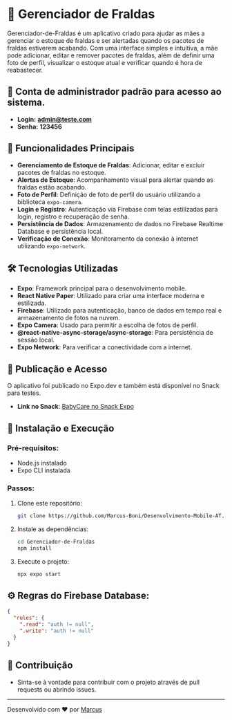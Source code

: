# 🍼 Gerenciador de Fraldas

Gerenciador-de-Fraldas é um aplicativo criado para ajudar as mães a gerenciar o estoque de fraldas e ser alertadas quando os pacotes de fraldas estiverem acabando. Com uma interface simples e intuitiva, a mãe pode adicionar, editar e remover pacotes de fraldas, além de definir uma foto de perfil, visualizar o estoque atual e verificar quando é hora de reabastecer.

## 💼 Conta de administrador padrão para acesso ao sistema.
- **Login:** **admin@teste.com**
- **Senha:** **123456**

## 📱 Funcionalidades Principais
- **Gerenciamento de Estoque de Fraldas**: Adicionar, editar e excluir pacotes de fraldas no estoque.
- **Alertas de Estoque**: Acompanhamento visual para alertar quando as fraldas estão acabando.
- **Foto de Perfil**: Definição de foto de perfil do usuário utilizando a biblioteca `expo-camera`.
- **Login e Registro**: Autenticação via Firebase com telas estilizadas para login, registro e recuperação de senha.
- **Persistência de Dados**: Armazenamento de dados no Firebase Realtime Database e persistência local.
- **Verificação de Conexão**: Monitoramento da conexão à internet utilizando `expo-network`.

## 🛠️ Tecnologias Utilizadas
- **Expo**: Framework principal para o desenvolvimento mobile.
- **React Native Paper**: Utilizado para criar uma interface moderna e estilizada.
- **Firebase**: Utilizado para autenticação, banco de dados em tempo real e armazenamento de fotos na nuvem.
- **Expo Camera**: Usado para permitir a escolha de fotos de perfil.
- **@react-native-async-storage/async-storage**: Para persistência de sessão local.
- **Expo Network**: Para verificar a conectividade com a internet.

## 🚀 Publicação e Acesso
O aplicativo foi publicado no Expo.dev e também está disponível no Snack para testes.

- **Link no Snack**: [BabyCare no Snack Expo](https://snack.expo.dev/@marcusblz/desenvolvimento-mobile-at)

## 🔧 Instalação e Execução
### Pré-requisitos:
- Node.js instalado
- Expo CLI instalada

### Passos:
1. Clone este repositório:
   ```bash
   git clone https://github.com/Marcus-Boni/Desenvolvimento-Mobile-AT.git
   ```
2. Instale as dependências:
   ```bash
   cd Gerenciador-de-Fraldas
   npm install
   ```
3. Execute o projeto:
   ```bash
   npx expo start
   ```

## ⚙️ Regras do Firebase Database:

```json
{
  "rules": {
    ".read": "auth != null",
    ".write": "auth != null"
  }
}
```

## 🤝 Contribuição
- Sinta-se à vontade para contribuir com o projeto através de pull requests ou abrindo issues.


---

Desenvolvido com ❤️ por [Marcus](https://github.com/Marcus-Boni)